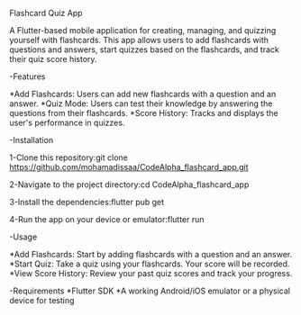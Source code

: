 Flashcard Quiz App

A Flutter-based mobile application for creating, managing, and quizzing yourself with flashcards. This app allows users to add flashcards with questions and answers, start quizzes based on the flashcards, and track their quiz score history.

-Features

*Add Flashcards: Users can add new flashcards with a question and an answer.
*Quiz Mode: Users can test their knowledge by answering the questions from their flashcards.
*Score History: Tracks and displays the user's performance in quizzes.

-Installation

1-Clone this repository:git clone https://github.com/mohamadissaa/CodeAlpha_flashcard_app.git

2-Navigate to the project directory:cd CodeAlpha_flashcard_app

3-Install the dependencies:flutter pub get

4-Run the app on your device or emulator:flutter run

-Usage

*Add Flashcards: Start by adding flashcards with a question and an answer.
*Start Quiz: Take a quiz using your flashcards. Your score will be recorded.
*View Score History: Review your past quiz scores and track your progress.

-Requirements
*Flutter SDK
*A working Android/iOS emulator or a physical device for testing
